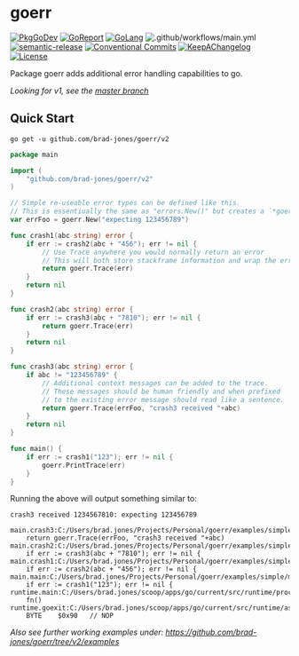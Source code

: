 # goerr

[![PkgGoDev](https://pkg.go.dev/badge/github.com/brad-jones/goerr/v2)](https://pkg.go.dev/github.com/brad-jones/goerr/v2)
[![GoReport](https://goreportcard.com/badge/github.com/brad-jones/goerr/v2)](https://goreportcard.com/report/github.com/brad-jones/goerr/v2)
[![GoLang](https://img.shields.io/badge/golang-%3E%3D%201.15.1-lightblue.svg)](https://golang.org)
![.github/workflows/main.yml](https://github.com/brad-jones/goerr/workflows/.github/workflows/main.yml/badge.svg?branch=v2)
[![semantic-release](https://img.shields.io/badge/%20%20%F0%9F%93%A6%F0%9F%9A%80-semantic--release-e10079.svg)](https://github.com/semantic-release/semantic-release)
[![Conventional Commits](https://img.shields.io/badge/Conventional%20Commits-1.0.0-yellow.svg)](https://conventionalcommits.org)
[![KeepAChangelog](https://img.shields.io/badge/Keep%20A%20Changelog-1.0.0-%23E05735)](https://keepachangelog.com/)
[![License](https://img.shields.io/github/license/brad-jones/goerr.svg)](https://github.com/brad-jones/goerr/blob/v2/LICENSE)

Package goerr adds additional error handling capabilities to go.

_Looking for v1, see the [master branch](https://github.com/brad-jones/goerr/tree/master)_

## Quick Start

`go get -u github.com/brad-jones/goerr/v2`

```go
package main

import (
	"github.com/brad-jones/goerr/v2"
)

// Simple re-useable error types can be defined like this.
// This is essentiually the same as "errors.New()" but creates a `*goerr.Error`.
var errFoo = goerr.New("expecting 123456789")

func crash1(abc string) error {
	if err := crash2(abc + "456"); err != nil {
		// Use Trace anywhere you would normally return an error
		// This will both store stackframe information and wrap the error
		return goerr.Trace(err)
	}
	return nil
}

func crash2(abc string) error {
	if err := crash3(abc + "7810"); err != nil {
		return goerr.Trace(err)
	}
	return nil
}

func crash3(abc string) error {
	if abc != "123456789" {
		// Additional context messages can be added to the trace.
		// These messages should be human friendly and when prefixed
		// to the existing error message should read like a sentence.
		return goerr.Trace(errFoo, "crash3 received "+abc)
	}
	return nil
}

func main() {
	if err := crash1("123"); err != nil {
		goerr.PrintTrace(err)
	}
}
```

Running the above will output something similar to:

```
crash3 received 1234567810: expecting 123456789

main.crash3:C:/Users/brad.jones/Projects/Personal/goerr/examples/simple/main.go:32
	return goerr.Trace(errFoo, "crash3 received "+abc)
main.crash2:C:/Users/brad.jones/Projects/Personal/goerr/examples/simple/main.go:21
	if err := crash3(abc + "7810"); err != nil {
main.crash1:C:/Users/brad.jones/Projects/Personal/goerr/examples/simple/main.go:12
	if err := crash2(abc + "456"); err != nil {
main.main:C:/Users/brad.jones/Projects/Personal/goerr/examples/simple/main.go:38
	if err := crash1("123"); err != nil {
runtime.main:C:/Users/brad.jones/scoop/apps/go/current/src/runtime/proc.go:204
	fn()
runtime.goexit:C:/Users/brad.jones/scoop/apps/go/current/src/runtime/asm_amd64.s:1374
	BYTE    $0x90   // NOP
```

_Also see further working examples under: <https://github.com/brad-jones/goerr/tree/v2/examples>_

